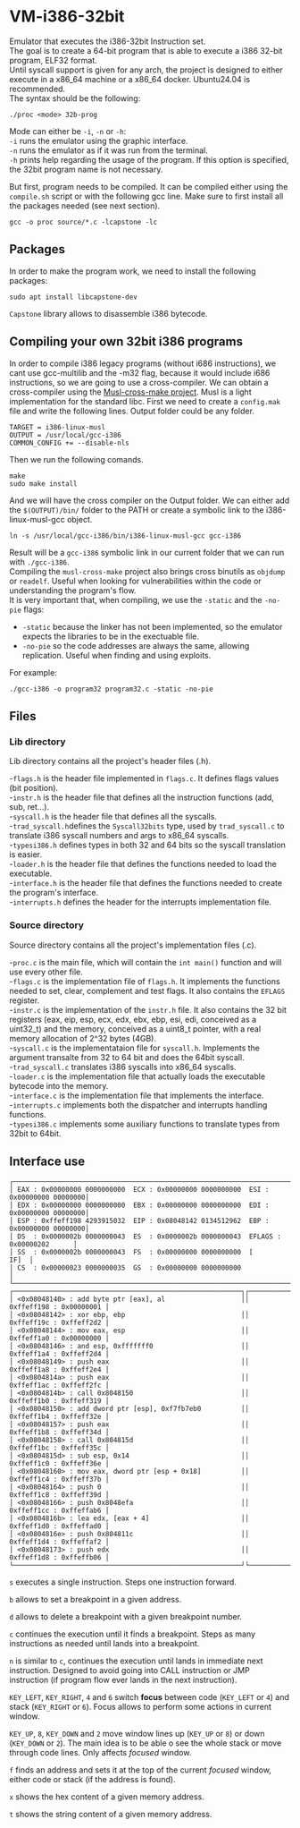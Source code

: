 # VM-i386-32bit
Emulator that executes the i386-32bit Instruction set. \
The goal is to create a 64-bit program that is able to execute a i386 32-bit program, ELF32 format. \
Until syscall support is given for any arch, the project is designed to either execute in a x86_64 machine or a x86_64 docker. Ubuntu24.04 is recommended. \
The syntax should be the following: 
```
./proc <mode> 32b-prog
```

Mode can either be `-i`, `-n` or `-h`: \
`-i` runs the emulator using the graphic interface. \
`-n` runs the emulator as if it was run from the terminal. \
`-h` prints help regarding the usage of the program. If this option is specified, the 32bit program name is not necessary.

But first, program needs to be compiled. It can be compiled either using the `compile.sh` script or with the following gcc line. Make sure to first install all the packages needed (see next section).
```
gcc -o proc source/*.c -lcapstone -lc
```

## Packages
In order to make the program work, we need to install the following packages: 
```
sudo apt install libcapstone-dev
```
`Capstone` library allows to disassemble i386 bytecode. 

## Compiling your own 32bit i386 programs
In order to compile i386 legacy programs (without i686 instructions), we cant use gcc-multilib and the -m32 flag, because it would include i686 instructions, so we are going to use a cross-compiler.
We can obtain a cross-compiler using the [Musl-cross-make project](https://github.com/richfelker/musl-cross-make). Musl is a light implementation for the standard libc.
First we need to create a `config.mak` file and write the following lines. Output folder could be any folder.
```
TARGET = i386-linux-musl
OUTPUT = /usr/local/gcc-i386
COMMON_CONFIG += --disable-nls
```
Then we run the following comands.
```
make
sudo make install
```
And we will have the cross compiler on the Output folder. We can either add the `$(OUTPUT)/bin/` folder to the PATH or create a symbolic link to the i386-linux-musl-gcc object.
```
ln -s /usr/local/gcc-i386/bin/i386-linux-musl-gcc gcc-i386
```
Result will be a `gcc-i386` symbolic link in our current folder that we can run with `./gcc-i386`. \
Compiling the `musl-cross-make` project also brings cross binutils as `objdump` or `readelf`. Useful when looking for vulnerabilities within the code or understanding the program's flow. \
It is very important that, when compiling, we use the `-static` and the `-no-pie` flags:
- `-static` because the linker has not been implemented, so the emulator expects the libraries to be in the exectuable file.
- `-no-pie` so the code addresses are always the same, allowing replication. Useful when finding and using exploits.

For example:
```
./gcc-i386 -o program32 program32.c -static -no-pie
```


## Files

### Lib directory
Lib directory contains all the project's header files (.h).

-`flags.h` is the header file implemented in `flags.c`. It defines flags values (bit position). \
-`instr.h` is the header file that defines all the instruction functions (add, sub, ret...). \
-`syscall.h` is the header file that defines all the syscalls. \
-`trad_syscall.h`defines the `Syscall32bits` type, used by `trad_syscall.c` to translate i386 syscall numbers and args to x86_64 syscalls. \
-`typesi386.h` defines types in both 32 and 64 bits so the syscall translation is easier. \
-`loader.h` is the header file that defines the functions needed to load the executable. \
-`interface.h` is the header file that defines the functions needed to create the program's interface. \
-`interrupts.h` defines the header for the interrupts implementation file. 

### Source directory
Source directory contains all the project's implementation files (.c).

-`proc.c` is the main file, which will contain the `int main()` function and will use every other file. \
-`flags.c` is the implementation file of `flags.h`. It implements the functions needed to set, clear, complement and test flags. It also contains the `EFLAGS` register. \
-`instr.c` is the implementation of the `instr.h` file. It also contains the 32 bit registers (eax, eip, esp, ecx, edx, ebx, ebp, esi, edi, conceived as a uint32_t) and the memory, conceived as a uint8_t pointer, with a real memory allocation of 2^32 bytes (4GB). \
-`syscall.c` is the implementataion file for `syscall.h`. Implements the argument transalte from 32 to 64 bit and does the 64bit syscall. \
-`trad_syscall.c` translates i386 syscalls into x86_64 syscalls. \
-`loader.c` is the implementation file that actually loads the executable bytecode into the memory. \
-`interface.c` is the implementation file that implements the interface. \
-`interrupts.c` implements both the dispatcher and interrupts handling functions. \
-`typesi386.c` implements some auxiliary functions to translate types from 32bit to 64bit.

## Interface use
```
┌────────────────────────────────────────────────────────────────────────────────────┐ 
│ EAX : 0x00000000 0000000000  ECX : 0x00000000 0000000000  ESI : 0x00000000 00000000│ 
│ EDX : 0x00000000 0000000000  EBX : 0x00000000 0000000000  EDI : 0x00000000 00000000│ 
│ ESP : 0xffeff198 4293915032  EIP : 0x08048142 0134512962  EBP : 0x00000000 00000000│ 
│ DS  : 0x0000002b 0000000043  ES  : 0x0000002b 0000000043  EFLAGS : 0x00000202      │ 
│ SS  : 0x0000002b 0000000043  FS  : 0x00000000 0000000000  [                   IF]  │ 
│ CS  : 0x00000023 0000000035  GS  : 0x00000000 0000000000                           │ 
└────────────────────────────────────────────────────────────────────────────────────┘ 
┌─────────────────────────────────────────────────────────┐┌─────────────────────────┐ 
│ <0x08048140> : add byte ptr [eax], al                   ││ 0xffeff198 : 0x00000001 │ 
│ <0x08048142> : xor ebp, ebp                             ││ 0xffeff19c : 0xffeff2d2 │ 
│ <0x08048144> : mov eax, esp                             ││ 0xffeff1a0 : 0x00000000 │ 
│ <0x08048146> : and esp, 0xfffffff0                      ││ 0xffeff1a4 : 0xffeff2d4 │ 
│ <0x08048149> : push eax                                 ││ 0xffeff1a8 : 0xffeff2e4 │ 
│ <0x0804814a> : push eax                                 ││ 0xffeff1ac : 0xffeff2fc │ 
│ <0x0804814b> : call 0x8048150                           ││ 0xffeff1b0 : 0xffeff319 │ 
│ <0x08048150> : add dword ptr [esp], 0xf7fb7eb0          ││ 0xffeff1b4 : 0xffeff32e │ 
│ <0x08048157> : push eax                                 ││ 0xffeff1b8 : 0xffeff34d │ 
│ <0x08048158> : call 0x804815d                           ││ 0xffeff1bc : 0xffeff35c │ 
│ <0x0804815d> : sub esp, 0x14                            ││ 0xffeff1c0 : 0xffeff36e │ 
│ <0x08048160> : mov eax, dword ptr [esp + 0x18]          ││ 0xffeff1c4 : 0xffeff37b │ 
│ <0x08048164> : push 0                                   ││ 0xffeff1c8 : 0xffeff39d │ 
│ <0x08048166> : push 0x8048efa                           ││ 0xffeff1cc : 0xffeffab6 │ 
│ <0x0804816b> : lea edx, [eax + 4]                       ││ 0xffeff1d0 : 0xffeffad0 │ 
│ <0x0804816e> : push 0x804811c                           ││ 0xffeff1d4 : 0xffeffaf2 │ 
│ <0x08048173> : push edx                                 ││ 0xffeff1d8 : 0xffeffb06 │ 
└─────────────────────────────────────────────────────────┘└─────────────────────────┘ 
```

`s` executes a single instruction. Steps one instruction forward. 

`b` allows to set a breakpoint in a given address. 

`d` allows to delete a breakpoint with a given breakpoint number. 

`c` continues the execution until it finds a breakpoint. Steps as many instructions as needed until lands into a breakpoint. 

`n` is similar to `c`, continues the execution until lands in immediate next instruction. Designed to avoid going into CALL instruction or JMP instruction (if program flow ever lands in the next instruction). 

`KEY_LEFT`, `KEY_RIGHT`, `4` and `6` switch **focus** between code (`KEY_LEFT` or `4`) and stack (`KEY_RIGHT` or `6`). Focus allows to perform some actions in current window. 

`KEY_UP`, `8`, `KEY_DOWN` and `2` move window lines up (`KEY_UP` or `8`) or down (`KEY_DOWN` or `2`). The main idea is to be able o see the whole stack or move through code lines. Only affects *focused* window.

`f` finds an address and sets it at the top of the current *focused* window, either code or stack (if the address is found). 

`x` shows the hex content of a given memory address. 

`t` shows the string content of a given memory address. 




